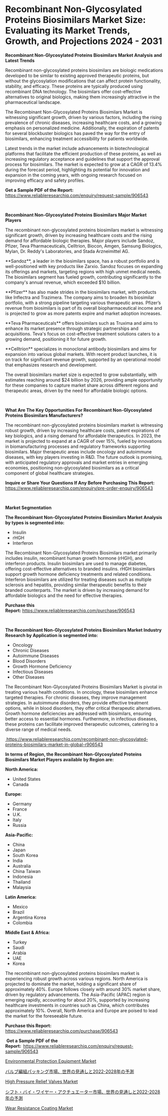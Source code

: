 <p><h1>Recombinant Non-Glycosylated Proteins Biosimilars Market Size: Evaluating its Market Trends, Growth, and Projections 2024 - 2031</h1></p><p><strong>Recombinant Non-Glycosylated Proteins Biosimilars Market Analysis and Latest Trends</strong></p>
<p><p>Recombinant non-glycosylated proteins biosimilars are biologic medications developed to be similar to existing approved therapeutic proteins, but without the glycosylation modifications that can affect protein functionality, stability, and efficacy. These proteins are typically produced using recombinant DNA technology. The biosimilars offer cost-effective alternatives to original biologics, making them increasingly attractive in the pharmaceutical landscape.</p><p>The Recombinant Non-Glycosylated Proteins Biosimilars Market is witnessing significant growth, driven by various factors, including the rising prevalence of chronic diseases, increasing healthcare costs, and a growing emphasis on personalized medicine. Additionally, the expiration of patents for several blockbuster biologics has paved the way for the entry of biosimilars, enhancing treatment accessibility for patients worldwide. </p><p>Latest trends in the market include advancements in biotechnological platforms that facilitate the efficient production of these proteins, as well as increasing regulatory acceptance and guidelines that support the approval process for biosimilars. The market is expected to grow at a CAGR of 13.4% during the forecast period, highlighting its potential for innovation and expansion in the coming years, with ongoing research focused on improving efficacy and safety profiles.</p></p>
<p><strong>Get a Sample PDF of the Report:&nbsp;</strong> <a href="https://www.reliableresearchiq.com/enquiry/request-sample/906543">https://www.reliableresearchiq.com/enquiry/request-sample/906543</a></p>
<p>&nbsp;</p>
<p><strong>Recombinant Non-Glycosylated Proteins Biosimilars Major Market Players</strong></p>
<p><p>The recombinant non-glycosylated proteins biosimilars market is witnessing significant growth, driven by increasing healthcare costs and the rising demand for affordable biologic therapies. Major players include Sandoz, Pfizer, Teva Pharmaceuticals, Celltrion, Biocon, Amgen, Samsung Biologics, Mylan, Dr. Reddy's Laboratories, and Stada Arzneimittel AG.</p><p>**Sandoz**, a leader in the biosimilars space, has a robust portfolio and is well-positioned with key products like Zarxio. Sandoz focuses on expanding its offerings and markets, targeting regions with high unmet medical needs. The biosimilars segment has fueled growth, contributing significantly to the company's annual revenue, which exceeded $10 billion.</p><p>**Pfizer** has also made strides in the biosimilars market, with products like Inflectra and Trazimera. The company aims to broaden its biosimilar portfolio, with a strong pipeline targeting various therapeutic areas. Pfizer’s revenue from biosimilars is part of its overall biopharmaceutical income and is projected to grow as more patents expire and market adoption increases.</p><p>**Teva Pharmaceuticals** offers biosimilars such as Truxima and aims to enhance its market presence through strategic partnerships and acquisitions. Teva's focus on cost-effective treatment solutions caters to a growing demand, positioning it for future growth.</p><p>**Celltrion** specializes in monoclonal antibody biosimilars and aims for expansion into various global markets. With recent product launches, it is on track for significant revenue growth, supported by an operational model that emphasizes research and development.</p><p>The overall biosimilars market size is expected to grow substantially, with estimates reaching around $24 billion by 2026, providing ample opportunity for these companies to capture market share across different regions and therapeutic areas, driven by the need for affordable biologic options.</p></p>
<p>&nbsp;</p>
<p><strong>What Are The Key Opportunities For Recombinant Non-Glycosylated Proteins Biosimilars Manufacturers?</strong></p>
<p><p>The recombinant non-glycosylated proteins biosimilars market is witnessing robust growth, driven by increasing healthcare costs, patent expirations of key biologics, and a rising demand for affordable therapeutics. In 2023, the market is projected to expand at a CAGR of over 15%, fueled by innovations in biomanufacturing processes and regulatory frameworks supporting biosimilars. Major therapeutic areas include oncology and autoimmune diseases, with key players investing in R&D. The future outlook is promising, with anticipated regulatory approvals and market entries in emerging economies, positioning non-glycosylated biosimilars as a critical component of global healthcare strategies.</p></p>
<p><strong>Inquire or Share Your Questions If Any Before Purchasing This Report:</strong> <a href="https://www.reliableresearchiq.com/enquiry/pre-order-enquiry/906543">https://www.reliableresearchiq.com/enquiry/pre-order-enquiry/906543</a></p>
<p>&nbsp;</p>
<p><strong>Market Segmentation</strong></p>
<p><strong>The Recombinant Non-Glycosylated Proteins Biosimilars Market Analysis by types is segmented into:</strong></p>
<p><ul><li>Insulin</li><li>rHGH</li><li>Interferon</li></ul></p>
<p><p>The Recombinant Non-Glycosylated Proteins Biosimilars market primarily includes insulin, recombinant human growth hormone (rHGH), and interferon products. Insulin biosimilars are used to manage diabetes, offering cost-effective alternatives to branded insulins. rHGH biosimilars support growth hormone deficiency treatments and related conditions. Interferon biosimilars are utilized for treating diseases such as multiple sclerosis and hepatitis, providing similar therapeutic benefits to their branded counterparts. The market is driven by increasing demand for affordable biologics and the need for effective therapies.</p></p>
<p><strong>Purchase this Report:&nbsp;</strong><a href="https://www.reliableresearchiq.com/purchase/906543">https://www.reliableresearchiq.com/purchase/906543</a></p>
<p>&nbsp;</p>
<p><strong>The Recombinant Non-Glycosylated Proteins Biosimilars Market Industry Research by Application is segmented into:</strong></p>
<p><ul><li>Oncology</li><li>Chronic Diseases</li><li>Autoimmune Diseases</li><li>Blood Disorders</li><li>Growth Hormone Deficiency</li><li>Infectious Diseases</li><li>Other Diseases</li></ul></p>
<p><p>The Recombinant Non-Glycosylated Proteins Biosimilars Market is pivotal in treating various health conditions. In oncology, these biosimilars enhance targeted therapies. For chronic diseases, they improve management strategies. In autoimmune disorders, they provide effective treatment options, while in blood disorders, they offer critical therapeutic alternatives. Growth hormone deficiencies are addressed with biosimilars, ensuring better access to essential hormones. Furthermore, in infectious diseases, these proteins can facilitate improved therapeutic outcomes, catering to a diverse range of medical needs.</p></p>
<p><a href="https://www.reliableresearchiq.com/recombinant-non-glycosylated-proteins-biosimilars-market-in-global-r906543">&nbsp;https://www.reliableresearchiq.com/recombinant-non-glycosylated-proteins-biosimilars-market-in-global-r906543</a></p>
<p><strong>In terms of Region, the Recombinant Non-Glycosylated Proteins Biosimilars Market Players available by Region are:</strong></p>
<p>
    <p> <strong> North America: </strong>
        <ul>
            <li>United States</li>
            <li>Canada</li>
        </ul>
        </p> 
    <p> <strong> Europe: </strong>
        <ul>
            <li>Germany</li>
            <li>France</li>
            <li>U.K.</li>
            <li>Italy</li>
            <li>Russia</li>
        </ul>
        </p> 
    <p> <strong> Asia-Pacific: </strong>
        <ul>
            <li>China</li>
            <li>Japan</li>
            <li>South Korea</li>
            <li>India</li>
            <li>Australia</li>
            <li>China Taiwan</li>
            <li>Indonesia</li>
            <li>Thailand</li>
            <li>Malaysia</li>
        </ul>
        </p> 
    <p> <strong> Latin America: </strong>
        <ul>
            <li>Mexico</li>
            <li>Brazil</li>
            <li>Argentina Korea</li>
            <li>Colombia</li>
        </ul>
        </p> 
    <p> <strong> Middle East & Africa: </strong>
        <ul>
            <li>Turkey</li>
            <li>Saudi</li>
            <li>Arabia</li>
            <li>UAE</li>
            <li>Korea</li>
        </ul>
    </p>
    </p>
<p><p>The recombinant non-glycosylated proteins biosimilars market is experiencing robust growth across various regions. North America is projected to dominate the market, holding a significant share of approximately 40%. Europe follows closely with around 30% market share, driven by regulatory advancements. The Asia-Pacific (APAC) region is emerging rapidly, accounting for about 20%, supported by increasing healthcare investments in countries such as China, which contributes approximately 10%. Overall, North America and Europe are poised to lead the market for the foreseeable future.</p></p>
<p><strong>Purchase this Report: </strong><a href="https://www.reliableresearchiq.com/purchase/906543">https://www.reliableresearchiq.com/purchase/906543</a></p>
<p>&nbsp;<strong>Get a Sample PDF of the Report:&nbsp;&nbsp;</strong><a href="https://www.reliableresearchiq.com/enquiry/request-sample/906543">https://www.reliableresearchiq.com/enquiry/request-sample/906543</a></p>
<p><strong></strong></p>
<p><p><a href="https://www.linkedin.com/pulse/environmental-protection-equipment-market-analysis-report-global-ke3je?trackingId=x%2FUhXFjrQIyS8Ffk2HDRig%3D%3D">Environmental Protection Equipment Market</a></p><p><a href="https://medium.com/@cleogerhold_78164/%E3%83%90%E3%83%AB%E3%83%96%E7%B7%A8%E7%B5%84%E3%83%91%E3%83%83%E3%82%AD%E3%83%B3%E3%82%B0%E5%B8%82%E5%A0%B4-%E3%82%B0%E3%83%AD%E3%83%BC%E3%83%90%E3%83%AB%E3%81%AA%E5%B1%95%E6%9C%9B%E3%81%A8%E4%BA%88%E6%B8%AC2022-2028%E5%B8%82%E5%A0%B4-2024%E5%B9%B4%E3%81%8B%E3%82%892031%E5%B9%B4%E3%81%BE%E3%81%A7%E3%81%AE%E6%A5%AD%E7%95%8C%E3%83%88%E3%83%AC%E3%83%B3%E3%83%89%E3%81%A8%E4%BA%88%E6%B8%AC-5c2c47cf79a3">バルブ編組パッキング市場、世界の見通しと2022-2028年の予測</a></p><p><a href="https://www.linkedin.com/pulse/global-high-pressure-relief-valves-market-size-share-analysis-qylje?trackingId=0dKHCaNuR66VuncR7I1WwA%3D%3D">High Pressure Relief Valves Market</a></p><p><a href="https://medium.com/@cleogerhold_78164/%E3%83%AF%E3%82%A4%E3%83%A4%E3%83%BC%E3%82%A2%E3%82%AF%E3%83%81%E3%83%A5%E3%82%A8%E3%83%BC%E3%82%BF%E3%83%BC%E5%B8%82%E5%A0%B4%E3%81%AE%E3%82%B7%E3%83%95%E3%83%88-%E3%82%B0%E3%83%AD%E3%83%BC%E3%83%90%E3%83%AB%E3%81%AA%E5%B1%95%E6%9C%9B%E3%81%A8%E4%BA%88%E6%B8%AC2022-2028%E5%B8%82%E5%A0%B4-%E5%9C%B0%E5%9F%9F%E3%81%A8%E5%9B%BD%E3%83%AC%E3%83%99%E3%83%AB%E3%81%AE%E5%88%86%E6%9E%90-%E7%AB%B6%E4%BA%89%E7%92%B0%E5%A2%83%E3%81%AB%E7%84%A6%E7%82%B9%E3%82%92%E5%BD%93%E3%81%A6%E3%81%9F%E3%82%B0%E3%83%AD%E3%83%BC%E3%83%90%E3%83%AB%E3%81%8A%E3%82%88%E3%81%B3%E5%9C%B0%E5%9F%9F%E5%88%86%E6%9E%90-%E5%88%86%E6%9E%90%E3%81%A8%E4%BA%88%E6%B8%AC-2024-2031-8d4056e2d505?postPublishedType=initial">シフト・バイ・ワイヤー・アクチュエーター市場、世界の見通しと2022-2028年の予測</a></p><p><a href="https://issuu.com/reportprime-2/docs/wear-resistance-coating-market-size_c1962ffe2c7f3d">Wear Resistance Coating Market</a></p></p>